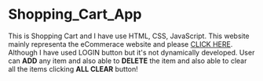 # Shopping_Cart_App

This is Shopping Cart and I have use HTML, CSS, JavaScript. This website mainly representa the eCommerace website and please [CLICK HERE](https://suhel311.github.io/Shopping_Cart_App/).
Although I have used LOGIN button but it's not dynamically developed.
User can **ADD** any item and also able to **DELETE** the item and also able to clear all the items clicking **ALL CLEAR** button!

